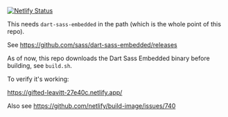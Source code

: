 
[![Netlify Status](https://api.netlify.com/api/v1/badges/4e1b781a-d758-4dcb-9d78-44ca05698c3a/deploy-status)](https://app.netlify.com/sites/gifted-leavitt-27e40c/deploys)

This needs `dart-sass-embedded` in the path (which is the whole point of this repo).

See https://github.com/sass/dart-sass-embedded/releases

As of now, this repo downloads the Dart Sass Embedded binary before building, see `build.sh`.

To verify it's working:

https://gifted-leavitt-27e40c.netlify.app/


Also see https://github.com/netlify/build-image/issues/740

